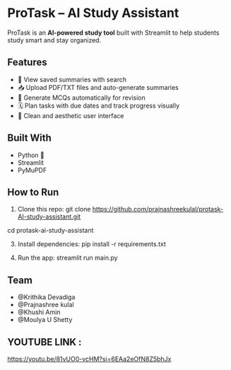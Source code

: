 # ProTask – AI Study Assistant

ProTask is an **AI-powered study tool** built with Streamlit to help students study smart and stay organized.

## Features

- 📄 View saved summaries with search  
- 📥 Upload PDF/TXT files and auto-generate summaries  
- 🧠 Generate MCQs automatically for revision  
- 🗓 Plan tasks with due dates and track progress visually  
- 🎨 Clean and aesthetic user interface  

## Built With

- Python 🐍  
- Streamlit  
- PyMuPDF  

## How to Run

1. Clone this repo:
git clone https://github.com/prajnashreekulal/protask-AI-study-assistant.git

cd protask-ai-study-assistant


3. Install dependencies:
pip install -r requirements.txt

4. Run the app:
streamlit run main.py

## Team

- @Krithika Devadiga
- @Prajnashree kulal
- @Khushi Amin
- @Moulya U Shetty

## YOUTUBE LINK :
https://youtu.be/81vUO0-vcHM?si=6EAa2eOfN8Z5bhJx


